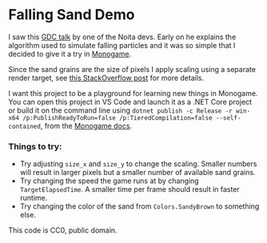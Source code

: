 # Falling Sand Demo

I saw this [GDC talk](https://youtu.be/prXuyMCgbTc) by one of the Noita devs. Early on he explains the algorithm used to simulate falling particles and it was so simple that I decided to give it a try in [Monogame](https://www.monogame.net/).

Since the sand grains are the size of pixels I apply scaling using a separate render target, see [this StackOverflow post](https://stackoverflow.com/a/7603116/13900323) for more details.

I want this project to be a playground for learning new things in Monogame. You can open this project in VS Code and launch it as a .NET Core project or build it on the command line using `dotnet publish -c Release -r win-x64 /p:PublishReadyToRun=false /p:TieredCompilation=false --self-contained`, from the [Monogame docs](https://docs.monogame.net/articles/packaging_games.html).

### Things to try:
* Try adjusting `size_x` and `size_y` to change the scaling. Smaller numbers will result in larger pixels but a smaller number of available sand grains.
* Try changing the speed the game runs at by changing `TargetElapsedTime`. A smaller time per frame should result in faster runtime.
* Try changing the color of the sand from `Colors.SandyBrown` to something else.

This code is CC0, public domain.
